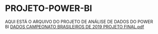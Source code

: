 # PROJETO-POWER-BI
AQUI ESTÁ O ARQUIVO DO PROJETO DE ANÁLISE DE DADOS DO POWER BI
[DADOS CAMPEONATO BRASILEIROS DE 2019 PROJETO FINAL.pdf](https://github.com/user-attachments/files/18153816/DADOS.CAMPEONATO.BRASILEIROS.DE.2019.PROJETO.FINAL.pdf)
